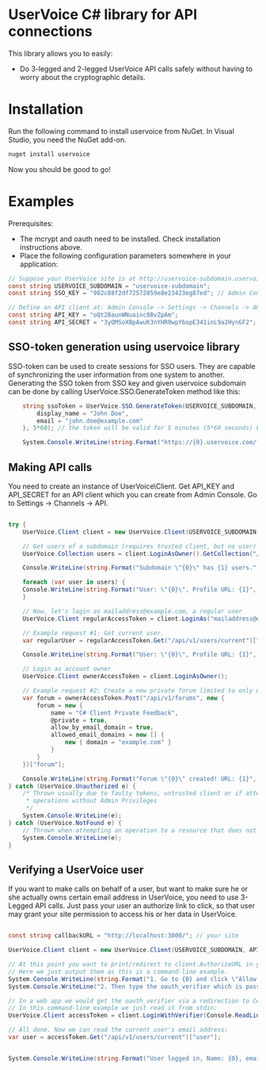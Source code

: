 UserVoice C# library for API connections
========================================

This library allows you to easily:
* Do 3-legged and 2-legged UserVoice API calls safely without having to worry about the cryptographic details.

Installation
============

Run the following command to install uservoice from NuGet. In Visual Studio, you need the NuGet add-on.
```sh
nuget install uservoice
```
Now you should be good to go!

Examples
========

Prerequisites:

* The mcrypt and oauth need to be installed. Check installation instructions above.
* Place the following configuration parameters somewhere in your application:

```csharp
// Suppose your UserVoice site is at http://uservoice-subdomain.uservoice.com/
const string USERVOICE_SUBDOMAIN = "uservoice-subdomain";
const string SSO_KEY = "982c88f2df72572859e8e23423eg87ed"; // Admin Console -> Settings -> General -> User Authentication

// Define an API client at: Admin Console -> Settings -> Channels -> API
const string API_KEY = "oQt2BaunWNuainc8BvZpAm";
const string API_SECRET = "3yQMSoXBpAwuK3nYHR0wpY6opE341inL9a2HynGF2";

```

SSO-token generation using uservoice library
--------------------------------------------

SSO-token can be used to create sessions for SSO users. They are capable of synchronizing the user information from one system to another.
Generating the SSO token from SSO key and given uservoice subdomain can be done by calling UserVoice.SSO.GenerateToken method like this:

```csharp
    string ssoToken = UserVoice.SSO.GenerateToken(USERVOICE_SUBDOMAIN, SSO_KEY, new {
        display_name = "John Doe",
        email = "john.doe@example.com"
    }, 5*60); // the token will be valid for 5 minutes (5*60 seconds) by default

    System.Console.WriteLine(string.Format("https://{0}.uservoice.com/?sso={1}", USERVOICE_SUBDOMAIN, ssoToken));
```

Making API calls
----------------

You need to create an instance of UserVoice\\Client. Get API_KEY and API_SECRET for an API client which you can create
from Admin Console. Go to Settings -> Channels -> API.

```csharp

try {
    UserVoice.Client client = new UserVoice.Client(USERVOICE_SUBDOMAIN, API_KEY, API_SECRET);

    // Get users of a subdomain (requires trusted client, but no user)
    UserVoice.Collection users = client.LoginAsOwner().GetCollection("/api/v1/users");

    Console.WriteLine(string.Format("Subdomain \"{0}\" has {1} users.", USERVOICE_SUBDOMAIN, users.Count()));

    foreach (var user in users) {
	Console.WriteLine(string.Format("User: \"{0}\", Profile URL: {1}", (string)user["name"], (string)user["url"]));
    }

    // Now, let's login as mailaddress@example.com, a regular user
    UserVoice.Client regularAccessToken = client.LoginAs("mailaddress@example.com");

    // Example request #1: Get current user.
    var regularUser = regularAccessToken.Get("/api/v1/users/current")["user"];

    Console.WriteLine(string.Format("User: \"{0}\", Profile URL: {1}", (string)regularUser["name"], (string)regularUser["url"]));

    // Login as account owner
    UserVoice.Client ownerAccessToken = client.LoginAsOwner();

    // Example request #2: Create a new private forum limited to only example.com email domain.
    var forum = ownerAccessToken.Post("/api/v1/forums", new {
        forum = new { 
            name = "C# Client Private Feedback",
            @private = true,
            allow_by_email_domain = true,
            allowed_email_domains = new [] { 
                new { domain = "example.com" } 
            }
        }
    })["forum"];

    Console.WriteLine(string.Format("Forum \"{0}\" created! URL: {1}", (string)forum["name"], (string)forum["url"]));
} catch (UserVoice.Unauthorized e) {
    /* Thrown usually due to faulty tokens, untrusted client or if attempting
     * operations without Admin Privileges
     */
    System.Console.WriteLine(e);
} catch (UserVoice.NotFound e) {
    // Thrown when attempting an operation to a resource that does not exist
    System.Console.WriteLine(e);
}

```

Verifying a UserVoice user
--------------------------

If you want to make calls on behalf of a user, but want to make sure he or she
actually owns certain email address in UserVoice, you need to use 3-Legged API
calls. Just pass your user an authorize link to click, so that user may grant
your site permission to access his or her data in UserVoice.

```csharp

const string callbackURL = "http://localhost:3000/"; // your site

UserVoice.Client client = new UserVoice.Client(USERVOICE_SUBDOMAIN, API_KEY, API_SECRET, callbackURL);

// At this point you want to print/redirect to client.AuthorizeURL in your application.
// Here we just output them as this is a command-line example.
System.Console.WriteLine(string.Format("1. Go to {0} and click \"Allow access\".", client.AuthorizeURL()));
System.Console.WriteLine("2. Then type the oauth_verifier which is passed as a GET parameter to the callback URL:");

// In a web app we would get the oauth_verifier via a redirection to CALLBACK_URL.
// In this command-line example we just read it from stdin:
UserVoice.Client accessToken = client.LoginWithVerifier(Console.ReadLine());

// All done. Now we can read the current user's email address:
var user = accessToken.Get("/api/v1/users/current")["user"];


System.Console.WriteLine(string.Format("User logged in, Name: {0}, email: {1}", user["name"], user["email"]));

```